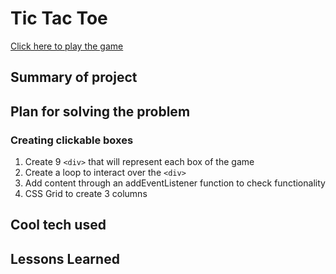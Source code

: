 # Tic Tac Toe
[Click here to play the game](https://andrealazari.github.io/tic-tac-toe/)
## Summary of project



## Plan for solving the problem

### Creating clickable boxes
1. Create 9 `<div>` that will represent each box of the game
2. Create a loop to interact over the `<div>`
3. Add content through an addEventListener function to check functionality
4. CSS Grid to create 3 columns

### 




## Cool tech used
## Lessons Learned

